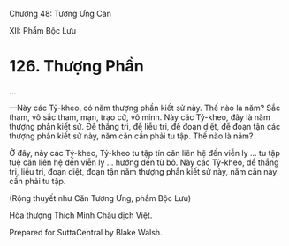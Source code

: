  

Chương 48: Tương Ưng Căn

XII: Phẩm Bộc Lưu

# 126\. Thượng Phần

…

—Này các Tỷ-kheo, có năm thượng phần kiết sử này. Thế nào là năm? Sắc tham, vô sắc tham, mạn, trạo cử, vô minh. Này các Tỷ-kheo, đây là năm thượng phần kiết sử. Ðể thắng tri, để liễu tri, để đoạn diệt, để đoạn tận các thượng phần kiết sử này, năm căn cần phải tu tập. Thế nào là năm?

Ở đây, này các Tỷ-kheo, Tỷ-kheo tu tập tín căn liên hệ đến viễn ly … tu tập tuệ căn liên hệ đến viễn ly … hướng đến từ bỏ. Này các Tỷ-kheo, để thắng tri, liễu tri, đoạn diệt, đoạn tận năm thượng phần kiết sử này, năm căn này cần phải tu tập.

(Rộng thuyết như Căn Tương Ưng, phẩm Bộc Lưu)

Hòa thượng Thích Minh Châu dịch Việt.

Prepared for SuttaCentral by Blake Walsh.